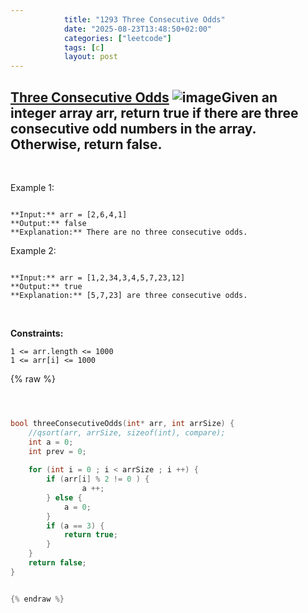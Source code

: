 ```yaml
---
            title: "1293 Three Consecutive Odds"
            date: "2025-08-23T13:48:50+02:00"
            categories: ["leetcode"]
            tags: [c]
            layout: post
---
```

            
## [Three Consecutive Odds](https://leetcode.com/problems/three-consecutive-odds) ![image](https://img.shields.io/badge/Difficulty-Easy-brightgreen)Given an integer array arr, return true if there are three consecutive odd numbers in the array. Otherwise, return false.

 

Example 1:

```

**Input:** arr = [2,6,4,1]
**Output:** false
**Explanation:** There are no three consecutive odds.

```

Example 2:

```

**Input:** arr = [1,2,34,3,4,5,7,23,12]
**Output:** true
**Explanation:** [5,7,23] are three consecutive odds.

```

 

**Constraints:**

	1 <= arr.length <= 1000
	1 <= arr[i] <= 1000

{% raw %}


```c



bool threeConsecutiveOdds(int* arr, int arrSize) {
    //qsort(arr, arrSize, sizeof(int), compare);
    int a = 0;
    int prev = 0;
   
    for (int i = 0 ; i < arrSize ; i ++) {
        if (arr[i] % 2 != 0 ) {
                a ++;
        } else {
            a = 0;
        }
        if (a == 3) {
            return true;
        }
    }
    return false;
}


{% endraw %}
```
